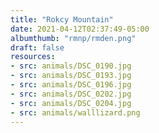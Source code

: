 ```yaml
---
title: "Rokcy Mountain"
date: 2021-04-12T02:37:49-05:00
albumthumb: "rmnp/rmden.png"
draft: false
resources:
- src: animals/DSC_0190.jpg
- src: animals/DSC_0193.jpg
- src: animals/DSC_0196.jpg
- src: animals/DSC_0202.jpg
- src: animals/DSC_0204.jpg
- src: animals/walllizard.png
---
```



